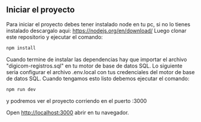
## Iniciar el proyecto

Para iniciar el proyecto debes tener instalado node en tu pc, si no lo tienes instalado descargalo aqui: https://nodejs.org/en/download/
Luego clonar este repositorio y ejecutar el comando: 
```bash
npm install
```
Cuando termine de instalar las dependencias hay que importar el archivo "digicom-registros.sql" en tu motor de base de datos SQL.
Lo siguiente seria configurar el archivo .env.local con tus credenciales del motor de base de datos SQL.
Cuando tengamos esto listo debemos ejecutar el comando:
```bash
npm run dev
```
 y podremos ver el proyecto corriendo en el puerto :3000
 
Open [http://localhost:3000](http://localhost:3000) abrir en tu navegador.

